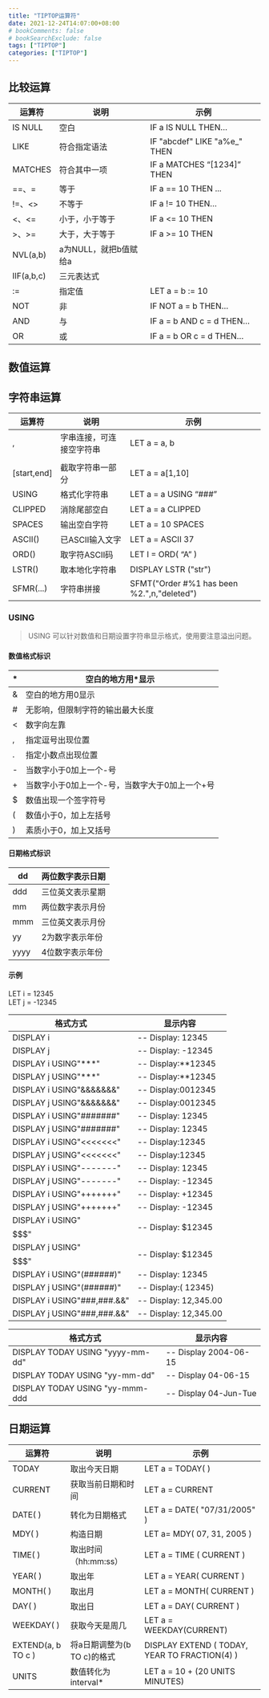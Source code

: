 ```yaml
---
title: "TIPTOP运算符"
date: 2021-12-24T14:07:00+08:00
# bookComments: false
# bookSearchExclude: false
tags: ["TIPTOP"]
categories: ["TIPTOP"]
---
```

 
## 比较运算
| 运算符 | 说明 | 示例 |
| --- | --- | --- |
| IS NULL  | 空白 |  IF a IS NULL THEN…   |
| LIKE | 符合指定语法 |  IF "abcdef" LIKE "a%e_" THEN   |
| MATCHES | 符合其中一项 |  IF a MATCHES “[1234]” THEN   |
| ==、= | 等于 |  IF a == 10 THEN  ... |
|  !=、<> | 不等于 |  IF a != 10 THEN…   |
| <、<= | 小于，小于等于 |  IF a <= 10 THEN   |
| >、>= | 大于，大于等于 |  IF a >= 10 THEN   |
| NVL(a,b) | a为NULL，就把b值赋给a |  |
| IIF(a,b,c) | 三元表达式 |  |
| := | 指定值 |  LET a = b := 10   |
| NOT  | 非 |  IF NOT a = b THEN…   |
| AND | 与 |  IF a = b AND c = d THEN…   |
| OR | 或 |  IF a = b OR c = d THEN…   |

 
## 数值运算
 
## 字符串运算
| 运算符 | 说明 | 示例 |
| --- | --- | --- |
| , | 字串连接，可连接空字符串 |  LET a = a, b   |
| || | 字符串连接，只要有一个空结果就为空 |  LET a = a||b   |
| [start,end] | 截取字符串一部分 |  LET a = a[1,10]   |
| USING | 格式化字符串 |  LET a = a USING “###”   |
| CLIPPED | 消除尾部空白 |  LET a = a CLIPPED   |
| SPACES | 输出空白字符 |  LET a = 10 SPACES   |
| ASCII() | 已ASCII输入文字 |  LET a = ASCII 37   |
| ORD() | 取字符ASCII码 |  LET I = ORD( “A” )   |
| LSTR() | 取本地化字符串 |  DISPLAY LSTR ("str")   |
| SFMR(...) | 字符串拼接 |  SFMT("Order #%1 has been %2.",n,"deleted")   |

 
### USING
> USING 可以针对数值和日期设置字符串显示格式，使用要注意溢出问题。

 
#### 数值格式标识
| * | 空白的地方用*显示 |
| --- | --- |
| & | 空白的地方用0显示 |
| # | 无影响，但限制字符的输出最大长度 |
| < | 数字向左靠 |
| , | 指定逗号出现位置 |
| . | 指定小数点出现位置 |
| - | 当数字小于0加上一个-号 |
| + | 当数字小于0加上一个-号，当数字大于0加上一个+号 |
| $ | 数值出现一个签字符号 |
| ( | 数值小于0，加上左括号 |
| ) | 素质小于0，加上又括号 |

 
#### 日期格式标识
| dd | 两位数字表示日期 |
| --- | --- |
| ddd | 三位英文表示星期 |
| mm | 两位数字表示月份 |
| mmm | 三位英文表示月份 |
| yy | 2为数字表示年份 |
| yyyy | 4位数字表示年份 |

 
#### 示例
LET i = 12345<br />LET j = -12345

| 格式方式 | 显示内容 |
| --- | --- |
| DISPLAY i | -- Display: 12345 |
| DISPLAY j | -- Display: -12345 |
| DISPLAY i USING"***" | -- Display:**12345 |
| DISPLAY j USING"***" | -- Display:**12345 |
| DISPLAY i USING"&&&&&&&" | -- Display:0012345 |
| DISPLAY j USING"&&&&&&&" | -- Display:0012345 |
| DISPLAY i USING"#######" | -- Display: 12345 |
| DISPLAY j USING"#######" | -- Display: 12345 |
| DISPLAY i USING"<<<<<<<" | -- Display:12345 |
| DISPLAY j USING"<<<<<<<" | -- Display:12345 |
| DISPLAY i USING"-------" | -- Display: 12345 |
| DISPLAY j USING"-------" | -- Display: -12345 |
| DISPLAY i USING"+++++++" | -- Display: +12345 |
| DISPLAY j USING"+++++++" | -- Display: -12345 |
| DISPLAY i USING"$$$$$$$" | -- Display: $12345 |
| DISPLAY j USING"$$$$$$$" | -- Display: $12345 |
| DISPLAY i USING"(######)" | -- Display: 12345 |
| DISPLAY j USING"(######)" | -- Display:( 12345) |
| DISPLAY i USING"###,###.&&" | -- Display: 12,345.00 |
| DISPLAY j USING"###,###.&&" | -- Display: 12,345.00 |

| 格式方式 | 显示内容 |
| --- | --- |
| DISPLAY TODAY USING "yyyy-mm-dd" | -- Display 2004-06-15 |
| DISPLAY TODAY USING "yy-mm-dd" | -- Display 04-06-15 |
| DISPLAY TODAY USING "yy-mmm-ddd | -- Display 04-Jun-Tue |

 
## 日期运算
| 运算符 | 说明 | 示例 |
| --- | --- | --- |
|  TODAY  | 取出今天日期 |  LET a = TODAY( )   |
|  CURRENT   | 获取当前日期和时间 |  LET a = CURRENT |
|  DATE( )   | 转化为日期格式 |  LET a = DATE( "07/31/2005" )   |
|  MDY( )  | 构造日期 |  LET a= MDY( 07, 31, 2005 )   |
|  TIME( )   | 取出时间（hh:mm:ss） |  LET a = TIME ( CURRENT )   |
|  YEAR( )   | 取出年 |  LET a = YEAR( CURRENT )   |
|  MONTH( )   | 取出月 |  LET a = MONTH( CURRENT ) |
|  DAY( )   | 取出日   |  LET a = DAY( CURRENT )   |
|  WEEKDAY( )  | 获取今天是周几 |  LET a = WEEKDAY(CURRENT)   |
|  EXTEND(a, b TO c )   | 将a日期调整为(b TO c)的格式 |  DISPLAY EXTEND ( TODAY, YEAR TO FRACTION(4) )   |
|  UNITS   | 数值转化为 interval*   |  LET a = 10 + (20 UNITS MINUTES)   |

